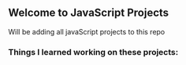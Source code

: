 ## Welcome to JavaScript Projects

Will be adding all javaScript projects to this repo 

###  Things I learned working on these projects:


